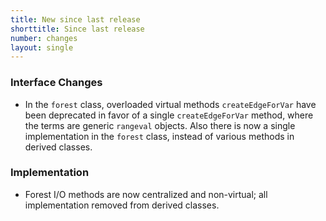 ```yaml
---
title: New since last release
shorttitle: Since last release
number: changes
layout: single
---
```


### Interface Changes

* In the ```forest``` class, overloaded virtual methods
    ```createEdgeForVar``` have been deprecated in favor of
    a single ```createEdgeForVar``` method, where the terms
    are generic ```rangeval``` objects.
    Also there is now a single implementation in the ```forest``` class,
    instead of various methods in derived classes.

### Implementation

* Forest I/O methods are now centralized and non-virtual;
    all implementation removed from derived classes.

